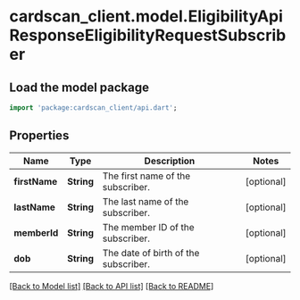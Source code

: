 # cardscan_client.model.EligibilityApiResponseEligibilityRequestSubscriber

## Load the model package
```dart
import 'package:cardscan_client/api.dart';
```

## Properties
Name | Type | Description | Notes
------------ | ------------- | ------------- | -------------
**firstName** | **String** | The first name of the subscriber. | [optional] 
**lastName** | **String** | The last name of the subscriber. | [optional] 
**memberId** | **String** | The member ID of the subscriber. | [optional] 
**dob** | **String** | The date of birth of the subscriber. | [optional] 

[[Back to Model list]](../README.md#documentation-for-models) [[Back to API list]](../README.md#documentation-for-api-endpoints) [[Back to README]](../README.md)


